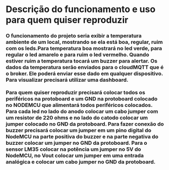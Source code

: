 # Descrição do funcionamento e uso para quem quiser reproduzir

<h3>O funcionamento do projeto seria exibir a temperatura ambiente de um local, mostrando se ela está boa, regular, ruim com os leds.Para temperatura boa mostrará no led verde, para regular o led amarelo e para ruim o led vermelho. Quando estiver ruim a temperatura tocará um buzzer para alertar.
Os dados da temperatura serão enviados para o cloudMQTT que é o broker. Ele poderá enviar esse dado em qualquer dispositivo. Para visualizar precisará utilizar uma dashboard.
<br><br>
Para quem quiser reproduzir precisará colocar todos os periféricos na protoboard e um GND na protoboard colocado no NODEMCU que alimentará todos periféricos colocados. Para cada led no lado do anodo colocar um cabo jumper com um resistor de 220 ohms e no lado do catodo colocar um jumper colocado no GND da protoboard. 
Para fazer conexão do buzzer precisará colocar um jumper em um pino digital do NodeMCU na parte positiva do buzzer e na parte negativa do buzzer colocar um jumper no GND da protoboard. 
Para o sensor LM35 colocar na potência um jumper no 5V do NodeMCU, no Vout colocar um jumper em uma entrada analógica e colocar um cabo jumper no GND da protoboard.</h3>
